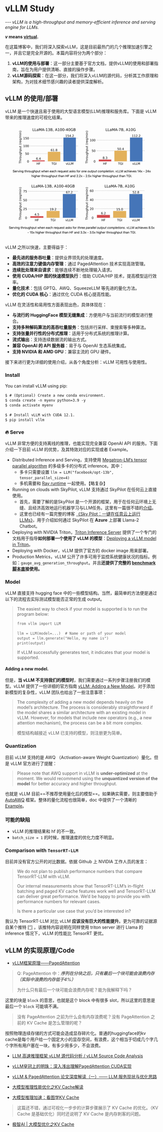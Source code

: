 # vLLM Study

*--- vLLM is a high-throughput and memory-efficient inference and serving engine for LLMs.*

***v* means [virtual](https://github.com/vllm-project/vllm/issues/835).**

在这篇博客中，我们将深入探索vLLM，这是目前最热门的几个推理加速引擎之一，并且它是完全开源的。本篇内容将分为两个部分：

1. **vLLM的使用与部署**：这一部分主要基于官方文档，提供vLLM的使用和部署指南，旨在为用户提供清晰、直接的操作步骤。
2. **vLLM源码探索**：在这一部分，我们将深入vLLM的源代码，分析其工作原理和架构，为对技术细节感兴趣的读者提供深度解析。

## vLLM 的使用/部署

vLLM 是一个快速且易于使用的大型语言模型(LLM)推理和服务库。下面是 vLLM 带来的推理速度的可视化结果。

![vLLM-optimization-result](./assets/vLLM-optimization-result.png)

vLLM 之所以快速，主要得益于：

- **最先进的服务吞吐量**：提供业界领先的处理速度。
- **高效的注意力键值内存管理**：通过 PagedAttention 技术实现高效管理。
- **连续批处理来自请求**：能够连续不断地处理输入请求。
- **使用 CUDA/HIP 图的快速模型执行**：借助 CUDA/HIP 技术，提高模型运行效率。
- **量化技术**：包括 GPTQ、AWQ、SqueezeLLM 等先进的量化方法。
- **优化的 CUDA 核心**：通过优化 CUDA 核心提高性能。

vLLM 在灵活性和易用性方面表现出色，具体体现在：

- **与流行的 HuggingFace 模型无缝集成**：方便用户与当前流行的模型进行整合。
- **支持多种解码算法的高吞吐量服务**：包括并行采样、束搜索等多种算法。
- **支持张量并行性的分布式推理**：适用于分布式系统的推理计算。
- **流式输出**：支持连续数据流的输出方式。
- **兼容 OpenAI 的 API 服务器**：易于与 OpenAI 生态系统集成。
- **支持 NVIDIA 和 AMD GPU**：兼容主流的 GPU 硬件。

接下来进行更为详细的使用介绍，从各个角度分析：vLLM 可用性与使用性。

### Install

You can install vLLM using pip:

```
$ # (Optional) Create a new conda environment.
$ conda create -n myenv python=3.9 -y
$ conda activate myenv

$ # Install vLLM with CUDA 12.1.
$ pip install vllm
```

### 🔥 Serve

vLLM 非常方便的支持离线的推理，也能实现完全兼容 OpenAI API 的服务。下面介绍一下目前 vLLM 的优势，及其特效对应的实现或者 Example。

- Distributed Inference and Serving，支持使用  [Megatron-LM’s tensor parallel algorithm](https://arxiv.org/pdf/1909.08053.pdf) 的多级多卡的分布式 inference。其中：
  - 多卡只需要设置 `llm = LLM("facebook/opt-13b", tensor_parallel_size=4)` 
  - 多机需要和 [Ray runtime](https://docs.ray.io/en/latest/ray-core/starting-ray.html) 一起使用。【略复杂】
- Running on clouds with SkyPilot, vLLM 支持通过 SkyPilot 在任何云上直接使用。
  - 首先，需要了解的是SkyPilot 是一个开源的框架，用于在任何云环境上无缝、且经济高效地运行机器学习与LLM任务。这里有一篇很不错的[介绍](https://zhuanlan.zhihu.com/p/591958927)。
  - 这里也已经有一篇完整的博客 [《Sky Pilot：一键在任意云上运行 LLMs》](https://guoxudong.io/post/skypilot/)，用于介绍如何通过 SkyPilot 在 **Azure** 上部署 Llama-2 Chatbot。
- Deploying with NVIDIA Triton，[Triton Inference Server](https://github.com/triton-inference-server) 提供了一个专门的文档用于指导**如何部署一个使用了 vLLM 的模型**：[Deploying a vLLM model in Triton](https://github.com/triton-inference-server/tutorials/blob/main/Quick_Deploy/vLLM/README.md#deploying-a-vllm-model-in-triton)。
- Deploying with Docker，vLLM 提供了官方的 docker image 用来部署。
- Production Metrics，vLLM 公开了许多可用于监控系统健康状况的指标。例如：`gauge_avg_generation_throughput`。并且**还提供了完整的 [benchmark 脚本直](https://github.com/vllm-project/vllm/tree/main/benchmarks)接使用。**

### Model

vLLM 直接支持 hugging face 中的一些模型结构。当然，最简单的方法便是通过以下的流程去实际测试模型能否正常的生成 output。

> The easiest way to check if your model is supported is to run the program below:
>
> ```
> from vllm import LLM
> 
> llm = LLM(model=...)  # Name or path of your model
> output = llm.generate("Hello, my name is")
> print(output)
> ```
>
> If vLLM successfully generates text, it indicates that your model is supported.

#### Adding a new model.

但是，**当 vLLM 不支持我们的模型时**，我们需要通过一系列步骤注册我们的模型。vLLM 提供了一份详细的官方指南 [vLLM: Adding a New Model](https://docs.vllm.ai/en/latest/models/adding_model.html)。对于添加新模型的复杂性，vLLM 团队也给出了一些注意事项：

> The complexity of adding a new model depends heavily on the model’s architecture. The process is considerably straightforward if the model shares a similar architecture with an existing model in vLLM. However, for models that include new operators (e.g., a new attention mechanism), the process can be a bit more complex.
>
> 模型结构越接近 vLLM 已支持的模型，则注册更为简单。

### Quantization

目前 vLLM 支持的是 AWQ （Activation-aware Weight Quantization）量化。但是 vLLM 官方进行了提醒：

> Please note that AWQ support in vLLM is **under-optimized** at the moment. We would recommend using the **unquantized version of the model** for better accuracy and higher throughput. 

也就是 vLLM 目前==不推荐使用量化后的模型==。如果确实需要，则主要借助于 [AutoAWQ](https://github.com/casper-hansen/AutoAWQ) 框架。整体的量化流程也很简单，doc 中提供了一个清晰的 [Example](https://docs.vllm.ai/en/latest/quantization/auto_awq.html)。

### 可能的缺陷

- vLLM 的推理结果和 hf 的不一致。
- `batch_size = 1` 的时候，推理速度的优化力度不明显。

### Comparison with `TensorRT-LLM`

目前并没有官方公开的对比数据。依据 Github 上 NVIDIA 工作人员的发言：

> We do not plan to publish performance numbers that compare TensorRT-LLM with vLLM.
>
> Our internal measurements show that TensorRT-LLM’s in-flight batching and paged KV cache features work well and TensorRT-LLM can deliver great performance. We’d be happy to provide you with performance numbers for relevant cases.
>
> Is there a particular use case that you’d be interested in?

我认为 TensorRT-LLM 对比 vLLM **应该没有巨大的性能提升**。更为可靠的证据源自某个推特 [[”]](https://twitter.com/HamelHusain/status/1719872352694174093) ，该推特内容说明在同样使用 triton server 进行 Llama 的 inference 情况下，vLLM 的性能比 TensorRT 更优。

## vLLM 的实现原理/Code

- [vLLM框架原理——PagedAttention](https://zhuanlan.zhihu.com/p/649537608)

> Q: PageAttention 中：***序列在分块之后，只有最后一个块可能会浪费内存（实际中浪费的内存低于4%）***
>
> 为什么只有最后一个块可能会浪费内存呢？能为我解释下吗？

这里的块是 `block` 的意思，也就是这个 block 中有很多 slot，所以这里的意思是最后一个 `block` 可能填不满。

> 没有 PageAttention 之前为什么会有内存浪费呢？没有 PageAttention 之前的 KV Cache 是怎么管理的呢？

按照物理连续存储的方式可能会造成显存碎片化。普通的huggingface的kv cache是每个用户给一个固定大小的显存空间，有浪费，这个相当于切成几个字几个字所有用户塞在一块，有多少用多少，不会浪费。

- [LLM 高速推理框架 vLLM 源代码分析 / vLLM Source Code Analysis](https://zhuanlan.zhihu.com/p/641999400)
- [vLLM皇冠上的明珠：深入浅出理解PagedAttention CUDA实现](https://zhuanlan.zhihu.com/p/673284781)
- [vLLM & PagedAttention 论文深度解读（一）—— LLM 服务现状与优化思路](https://zhuanlan.zhihu.com/p/656939628)

- [大模型推理性能优化之KV Cache解读](https://zhuanlan.zhihu.com/p/630832593)

- [大模型推理加速：看图学KV Cache](https://zhuanlan.zhihu.com/p/662498827)

> 这篇还不错，通过可视化一步步的计算步骤展示了 KV Cache 的优化。（KV Cache 是基础优化）同时还说明了 KV Cache 是内存刺客的问题。
>

- [极智AI | 大模型优化之KV Cache](https://juejin.cn/post/7287768247889559611)
